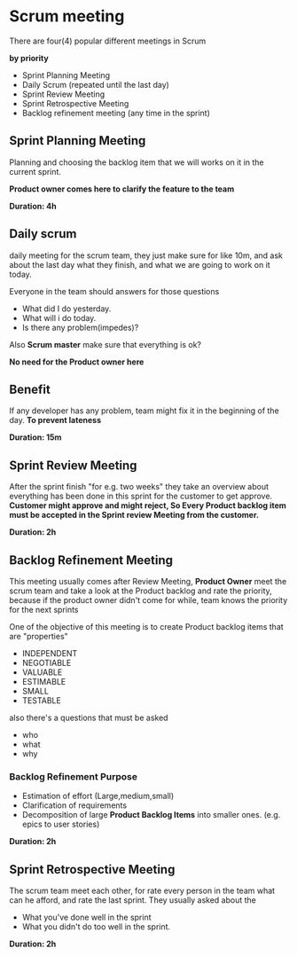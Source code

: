 # Scrum meeting
There are four(4) popular different meetings in Scrum

__by priority__
* Sprint Planning Meeting
* Daily Scrum (repeated until the last day)
* Sprint Review Meeting
* Sprint Retrospective Meeting
* Backlog refinement meeting (any time in the sprint)

## Sprint Planning Meeting
Planning and choosing the backlog item that we will works on it in the current sprint.

__Product owner comes here to clarify the feature to the team__

__Duration: 4h__

## Daily scrum
daily meeting for the scrum team, they just make sure for like 10m, and ask about the last day what they finish, and what we are going to work on it today. 

Everyone in the team should answers for those questions
* What did I do yesterday.
* What will i do today.
* Is there any problem(impedes)?

Also __Scrum master__ make sure that  everything is ok?

__No need for the Product owner here__


## Benefit
If any developer has any problem, team might fix it in the beginning of the day.
__To prevent lateness__

__Duration: 15m__


## Sprint Review Meeting
After the sprint finish "for e.g. two weeks" they take an overview about everything has been done in this sprint for the customer to get approve. 
__Customer might approve and might reject, So Every Product backlog item must be accepted in the Sprint review Meeting from the customer.__

__Duration: 2h__

##  Backlog Refinement Meeting
This meeting usually comes after Review Meeting, __Product Owner__ meet the scrum team and take a look at the Product backlog and rate the priority, because if the product owner didn't come for while, team knows the priority for the next sprints

One of the objective of this meeting is to create Product backlog items that are 
"properties"

* INDEPENDENT
* NEGOTIABLE
* VALUABLE
* ESTIMABLE
* SMALL
* TESTABLE

also there's a questions that must be asked 
* who
* what
* why
  
### Backlog Refinement Purpose
  * Estimation of effort (Large,medium,small)
  * Clarification of requirements
  * Decomposition of large __Product Backlog Items__ into smaller ones. (e.g. epics to user stories)

__Duration: 2h__

## Sprint Retrospective Meeting
The scrum team meet each other, for rate every person in the team what can he afford, and rate the last sprint.
They usually asked about the
* What you've done well in the sprint
* What you didn't do too well in the sprint.

__Duration: 2h__
